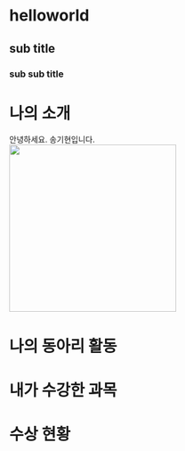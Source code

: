 # helloworld
## sub title
### sub sub title

# 나의 소개
안녕하세요. 송기현입니다. <br>
<img src="111.jpg" width="300" height="300"/> <br>

# 나의 동아리 활동




# 내가 수강한 과목

# 수상 현황 
